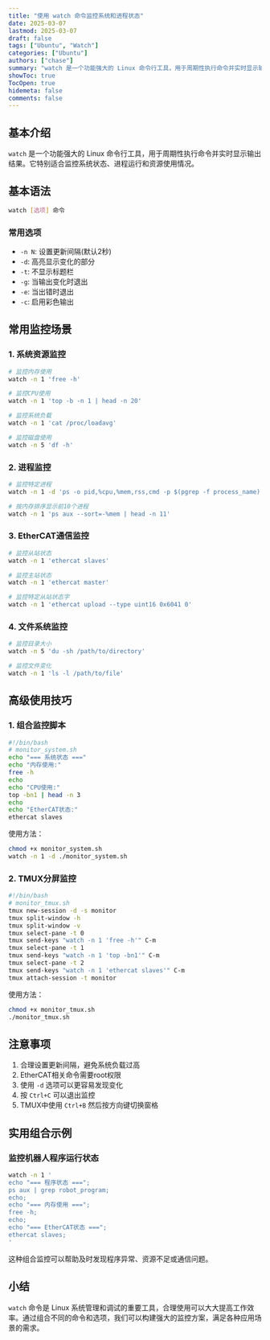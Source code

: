 ```yaml
---
title: "使用 watch 命令监控系统和进程状态"
date: 2025-03-07
lastmod: 2025-03-07
draft: false
tags: ["Ubuntu", "Watch"]
categories: ["Ubuntu"]
authors: ["chase"]
summary: "watch 是一个功能强大的 Linux 命令行工具，用于周期性执行命令并实时显示输出结果。它特别适合监控系统状态、进程运行和资源使用情况。"
showToc: true
TocOpen: true
hidemeta: false
comments: false
---
```




## 基本介绍

`watch` 是一个功能强大的 Linux 命令行工具，用于周期性执行命令并实时显示输出结果。它特别适合监控系统状态、进程运行和资源使用情况。

## 基本语法

```bash
watch [选项] 命令
```

### 常用选项
- `-n N`: 设置更新间隔(默认2秒)
- `-d`: 高亮显示变化的部分
- `-t`: 不显示标题栏
- `-g`: 当输出变化时退出
- `-e`: 当出错时退出
- `-c`: 启用彩色输出

## 常用监控场景

### 1. 系统资源监控

```bash
# 监控内存使用
watch -n 1 'free -h'

# 监控CPU使用
watch -n 1 'top -b -n 1 | head -n 20'

# 监控系统负载
watch -n 1 'cat /proc/loadavg'

# 监控磁盘使用
watch -n 5 'df -h'
```

### 2. 进程监控

```bash
# 监控特定进程
watch -n 1 -d 'ps -o pid,%cpu,%mem,rss,cmd -p $(pgrep -f process_name)'

# 按内存排序显示前10个进程
watch -n 1 'ps aux --sort=-%mem | head -n 11'
```

### 3. EtherCAT通信监控

```bash
# 监控从站状态
watch -n 1 'ethercat slaves'

# 监控主站状态
watch -n 1 'ethercat master'

# 监控特定从站状态字
watch -n 1 'ethercat upload --type uint16 0x6041 0'
```

### 4. 文件系统监控

```bash
# 监控目录大小
watch -n 5 'du -sh /path/to/directory'

# 监控文件变化
watch -n 1 'ls -l /path/to/file'
```

## 高级使用技巧

### 1. 组合监控脚本

```bash
#!/bin/bash
# monitor_system.sh
echo "=== 系统状态 ==="
echo "内存使用:"
free -h
echo
echo "CPU使用:"
top -bn1 | head -n 3
echo
echo "EtherCAT状态:"
ethercat slaves
```

使用方法：
```bash
chmod +x monitor_system.sh
watch -n 1 -d ./monitor_system.sh
```

### 2. TMUX分屏监控

```bash
#!/bin/bash
# monitor_tmux.sh
tmux new-session -d -s monitor
tmux split-window -h
tmux split-window -v
tmux select-pane -t 0
tmux send-keys "watch -n 1 'free -h'" C-m
tmux select-pane -t 1
tmux send-keys "watch -n 1 'top -bn1'" C-m
tmux select-pane -t 2
tmux send-keys "watch -n 1 'ethercat slaves'" C-m
tmux attach-session -t monitor
```

使用方法：
```bash
chmod +x monitor_tmux.sh
./monitor_tmux.sh
```

## 注意事项

1. 合理设置更新间隔，避免系统负载过高
2. EtherCAT相关命令需要root权限
3. 使用 `-d` 选项可以更容易发现变化
4. 按 `Ctrl+C` 可以退出监控
5. TMUX中使用 `Ctrl+B` 然后按方向键切换窗格

## 实用组合示例

### 监控机器人程序运行状态
```bash
watch -n 1 '
echo "=== 程序状态 ===";
ps aux | grep robot_program;
echo;
echo "=== 内存使用 ===";
free -h;
echo;
echo "=== EtherCAT状态 ===";
ethercat slaves;
'
```

这种组合监控可以帮助及时发现程序异常、资源不足或通信问题。

## 小结

`watch` 命令是 Linux 系统管理和调试的重要工具，合理使用可以大大提高工作效率。通过组合不同的命令和选项，我们可以构建强大的监控方案，满足各种应用场景的需求。